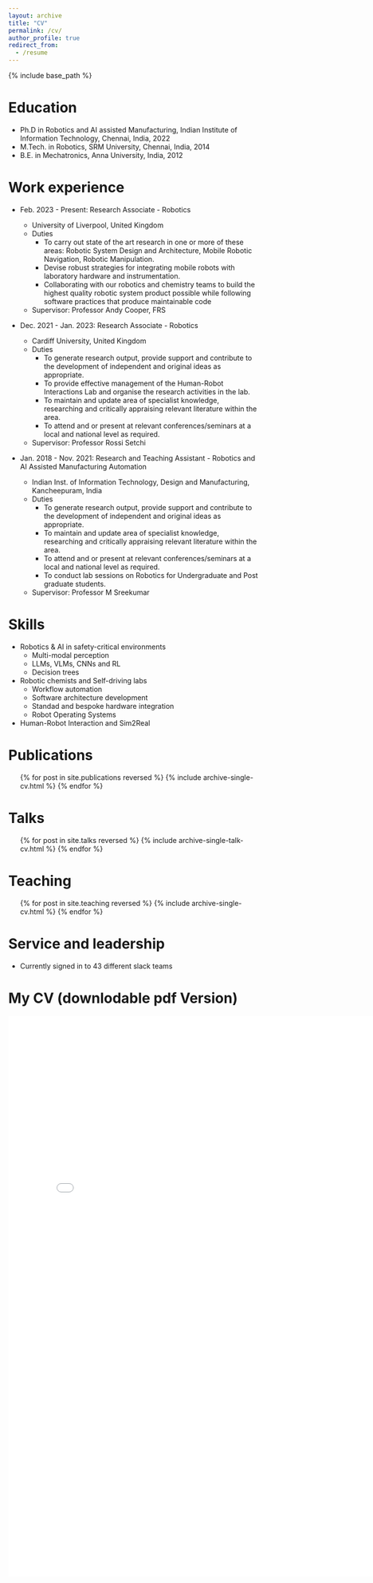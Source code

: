 ```yaml
---
layout: archive
title: "CV"
permalink: /cv/
author_profile: true
redirect_from:
  - /resume
---
```


{% include base_path %}

Education
======
* Ph.D in Robotics and AI assisted Manufacturing, Indian Institute of Information Technology, Chennai, India, 2022 
* M.Tech. in Robotics, SRM University, Chennai, India, 2014
* B.E. in Mechatronics, Anna University, India, 2012

Work experience
======
* Feb. 2023 - Present: Research Associate - Robotics
  * University of Liverpool, United Kingdom
  * Duties
    * To carry out state of the art research in one or more of these areas: Robotic System Design and Architecture, Mobile Robotic Navigation, Robotic Manipulation.
    * Devise robust strategies for integrating mobile robots with laboratory hardware and instrumentation.
    * Collaborating with our robotics and chemistry teams to build the highest quality robotic system product possible while following software practices that produce maintainable code
  * Supervisor: Professor Andy Cooper, FRS

* Dec. 2021 - Jan. 2023: Research Associate - Robotics
  * Cardiff University, United Kingdom
  * Duties
    * To generate research output, provide support and contribute to the development of independent and original ideas as appropriate.
    * To provide effective management of the Human-Robot Interactions Lab and organise the research activities in the lab.
    * To maintain and update area of specialist knowledge, researching and critically appraising relevant literature within the area.
    * To attend and or present at relevant conferences/seminars at a local and national level as required.
  * Supervisor: Professor Rossi Setchi

* Jan. 2018 - Nov. 2021: Research and Teaching Assistant - Robotics and AI Assisted Manufacturing Automation
  * Indian Inst. of Information Technology, Design and Manufacturing, Kancheepuram, India
  * Duties
    * To generate research output, provide support and contribute to the development of independent and original ideas as appropriate.
    * To maintain and update area of specialist knowledge, researching and critically appraising relevant literature within the area.
    * To attend and or present at relevant conferences/seminars at a local and national level as required.
    * To conduct lab sessions on Robotics for Undergraduate and Post graduate students.
  * Supervisor: Professor M Sreekumar
  
Skills
======
* Robotics & AI in safety-critical environments
  * Multi-modal perception
  * LLMs, VLMs, CNNs and RL
  * Decision trees
* Robotic chemists and Self-driving labs
  * Workflow automation
  * Software architecture development
  * Standad and bespoke hardware integration
  * Robot Operating Systems
* Human-Robot Interaction and Sim2Real

Publications
======
  <ul>{% for post in site.publications reversed %}
    {% include archive-single-cv.html %}
  {% endfor %}</ul>
  
Talks
======
  <ul>{% for post in site.talks reversed %}
    {% include archive-single-talk-cv.html  %}
  {% endfor %}</ul>
  
Teaching
======
  <ul>{% for post in site.teaching reversed %}
    {% include archive-single-cv.html %}
  {% endfor %}</ul>
  
Service and leadership
======
* Currently signed in to 43 different slack teams


My CV (downlodable pdf Version)
======

<iframe src="/files/CV - Satheeshkumar.pdf" width="794" height="1123" style="border:none;"></iframe>